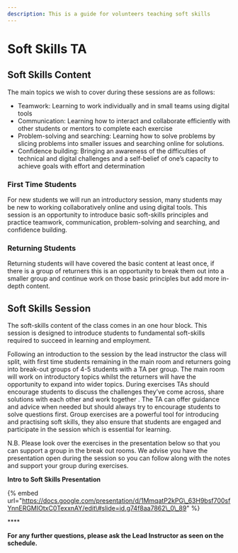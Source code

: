 ```yaml
---
description: This is a guide for volunteers teaching soft skills
---
```


# Soft Skills TA

## Soft Skills Content

The main topics we wish to cover during these sessions are as follows: 

* Teamwork: Learning to work individually and in small teams using digital tools
* Communication: Learning how to interact and collaborate efficiently with other students or mentors to complete each exercise
* Problem-solving and searching: Learning how to solve problems by slicing problems into smaller issues and searching online for solutions. 
* Confidence building: Bringing an awareness of the difficulties of technical and digital challenges and a self-belief of one’s capacity to achieve goals with effort and determination

### First Time Students

For new students we will run an introductory session, many students may be new to working collaboratively online and using digital tools. This session is an opportunity to introduce basic soft-skills principles and practice teamwork, communication, problem-solving and searching, and confidence building.

### Returning Students

Returning students will have covered the basic content at least once, if there is a group of returners this is an opportunity to break them out into a smaller group and continue work on those basic principles but add more in-depth content.   


## Soft Skills Session

The soft-skills content of the class comes in an one hour block. This session is designed to introduce students to fundamental soft-skills required to succeed in learning and employment. 

Following an introduction to the session by the lead instructor the class will split, with first time students remaining in the main room and returners going into break-out groups of 4-5 students with a TA per group. The main room will work on introductory topics whilst the returners will have the opportunity to expand into wider topics. During exercises TAs should encourage students to discuss the challenges they’ve come across, share solutions with each other and work together . The TA can offer guidance and advice when needed but should always try to encourage students to solve questions first. Group exercises are a powerful tool for introducing and practising soft skills, they also ensure that students are engaged and participate in the session which is essential for learning. 

N.B. Please look over the exercises in the presentation below so that you can support a group in the break out rooms. We advise you have the presentation open during the session so you can follow along with the notes and support your group during exercises.

**Intro to Soft Skills Presentation**

{% embed url="https://docs.google.com/presentation/d/1MmqatP2kPG\_63H9bsf700sfYnnERGMIOtxC0TexxnAY/edit\#slide=id.g74f8aa7862\_0\_89" %}

\*\*\*\*

**For any further questions, please ask the Lead Instructor as seen on the schedule.**  


